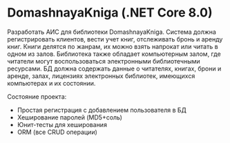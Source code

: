 # DomashnayaKniga (.NET Core 8.0)
Разработать АИС для библиотеки DomashnayaKniga. Система должна регистрировать клиентов, вести учет книг, отслеживать бронь и аренду книг. Книги делятся по жанрам, их можно взять напрокат или читать в одном из залов. Библиотека также обладает компьютерным залом, где читатели могут воспользоваться электронными библиотечными ресурсами.
БД должна содержать данные о читателях, книгах, брони и аренде, залах, лицензиях электронных библиотек, имеющихся компьютерах и их состоянии.

Состояние проекта:
- Простая регистрация с добавлением пользователя в БД
- Хеширование паролей (MD5+соль)
- Юнит-тесты для хеширования
- ORM (все CRUD операции)